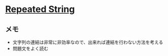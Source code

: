 # [Repeated String](https://www.hackerrank.com/challenges/repeated-string/problem?h_l=interview&playlist_slugs%5B%5D=interview-preparation-kit&playlist_slugs%5B%5D=warmup)

## メモ

- 文字列の連結は非常に非効率なので、出来れば連結を行わない方法を考える
- 問題文をよく読む
